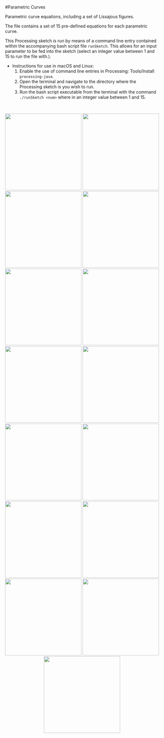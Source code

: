 #Parametric Curves

Parametric curve equations, including a set of Lissajous figures.

The file contains a set of 15 pre-defined equations for each parametric curve.

This Processing sketch is run by means of a command line entry contained within the accompanying bash script file `runSketch`.
This allows for an input parameter to be fed into the sketch (select an integer value between 1 and 15 to run the file with.).

* Instructions for use in macOS and Linux:
  1. Enable the use of command line entries in Processing: Tools/Install `processing-java`.
  2. Open the terminal and navigate to the directory where the Processing sketch is you wish to run.
  3. Run the bash script executable from the terminal with the command `./runSketch <num>` where <num> in an integer value between 1 and 15.

<br/>
<p align="center">
  <img src="Spirograph/images/1.png" width="250px"/>
  <img src="Spirograph/images/2.png" width="250px"/>
  <img src="Spirograph/images/3.png" width="250px"/>
  <img src="Spirograph/images/4.png" width="250px"/>
  <img src="Spirograph/images/5.png" width="250px"/>
  <img src="Spirograph/images/6.png" width="250px"/>
  <img src="Spirograph/images/7.png" width="250px"/>
  <img src="Spirograph/images/8.png" width="250px"/>
  <img src="Spirograph/images/9.png" width="250px"/>
  <img src="Spirograph/images/10.png" width="250px"/>
  <img src="Spirograph/images/11.png" width="250px"/>
  <img src="Spirograph/images/12.png" width="250px"/>
  <img src="Spirograph/images/13.png" width="250px"/>
  <img src="Spirograph/images/14.png" width="250px"/>
  <img src="Spirograph/images/15.png" width="250px"/>
</p>
